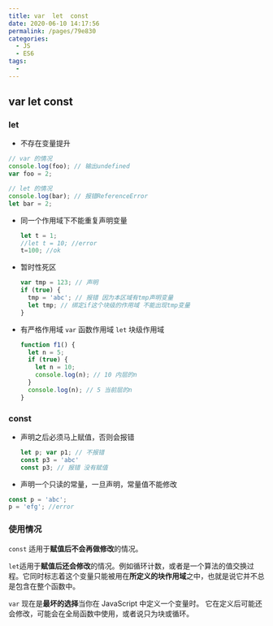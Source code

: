 ```yaml
---
title: var  let  const 
date: 2020-06-10 14:17:56
permalink: /pages/79e830
categories: 
  - JS
  - ES6
tags: 
  - 
---
```



## var  let  const 

### let

- 不存在变量提升

```js
// var 的情况
console.log(foo); // 输出undefined
var foo = 2;

// let 的情况
console.log(bar); // 报错ReferenceError
let bar = 2;
```

- 同一个作用域下不能重复声明变量

  ```js
  let t = 1;
  //let t = 10; //error
  t=100; //ok
  ```

- 暂时性死区

  ```js
  var tmp = 123; // 声明
  if (true) {
    tmp = 'abc'; // 报错 因为本区域有tmp声明变量
    let tmp; // 绑定if这个块级的作用域 不能出现tmp变量
  }
  ```

- 有严格作用域  `var` 函数作用域  `let` 块级作用域

  ```js
  function f1() {
    let n = 5;
    if (true) {
      let n = 10;
      console.log(n); // 10 内层的n
    }
    console.log(n); // 5 当前层的n
  }
  ```

### const

- 声明之后必须马上赋值，否则会报错 

  ```js
  let p; var p1; // 不报错
  const p3 = 'abc'
  const p3; // 报错 没有赋值
  ```

- 声明一个只读的常量，一旦声明，常量值不能修改

```js
const p = 'abc';
p = 'efg'; //error
```

### 使用情况

`const` 适用于**赋值后不会再做修改**的情况。

`let`适用于**赋值后还会修改**的情况。例如循环计数，或者是一个算法的值交换过程。它同时标志着这个变量只能被用在**所定义的块作用域**之中，也就是说它并不总是包含在整个函数中。

`var` 现在是**最坏的选择**当你在 JavaScript 中定义一个变量时。 它在定义后可能还会修改，可能会在全局函数中使用，或者说只为块或循环。

